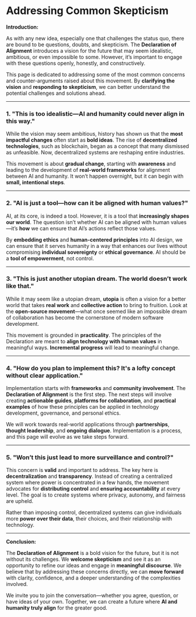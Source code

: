 # Addressing Common Skepticism

**Introduction:**

As with any new idea, especially one that challenges the status quo, there are bound to be questions, doubts, and skepticism. The **Declaration of Alignment** introduces a vision for the future that may seem idealistic, ambitious, or even impossible to some. However, it’s important to engage with these questions openly, honestly, and constructively.

This page is dedicated to addressing some of the most common concerns and counter-arguments raised about this movement. By **clarifying the vision** and **responding to skepticism**, we can better understand the potential challenges and solutions ahead.

---

### 1. "This is too idealistic—AI and humanity could never align in this way."

While the vision may seem ambitious, history has shown us that the **most impactful changes** often start as **bold ideas**. The rise of **decentralized technologies**, such as blockchain, began as a concept that many dismissed as unfeasible. Now, decentralized systems are reshaping entire industries.

This movement is about **gradual change**, starting with **awareness** and leading to the development of **real-world frameworks** for alignment between AI and humanity. It won’t happen overnight, but it can begin with **small, intentional steps**.

---

### 2. "AI is just a tool—how can it be aligned with human values?"

AI, at its core, is indeed a tool. However, it is a tool that **increasingly shapes our world**. The question isn’t whether AI can be aligned with human values—it’s **how** we can ensure that AI’s actions reflect those values.

By **embedding ethics** and **human-centered principles** into AI design, we can ensure that it serves humanity in a way that enhances our lives without compromising **individual sovereignty** or **ethical governance**. AI should be a **tool of empowerment**, not control.

---

### 3. "This is just another utopian dream. The world doesn’t work like that."

While it may seem like a utopian dream, **utopia** is often a vision for a better world that takes **real work** and **collective action** to bring to fruition. Look at the **open-source movement**—what once seemed like an impossible dream of collaboration has become the cornerstone of modern software development.

This movement is grounded in **practicality**. The principles of the Declaration are meant to **align technology with human values** in meaningful ways. **Incremental progress** will lead to meaningful change.

---

### 4. "How do you plan to implement this? It's a lofty concept without clear application."

Implementation starts with **frameworks** and **community involvement**. The **Declaration of Alignment** is the first step. The next steps will involve creating **actionable guides**, **platforms for collaboration**, and **practical examples** of how these principles can be applied in technology development, governance, and personal ethics.

We will work towards real-world applications through **partnerships**, **thought leadership**, and **ongoing dialogue**. Implementation is a process, and this page will evolve as we take steps forward.

---

### 5. "Won’t this just lead to more surveillance and control?"

This concern is **valid** and important to address. The key here is **decentralization** and **transparency**. Instead of creating a centralized system where power is concentrated in a few hands, the movement advocates for **distributing control** and **ensuring accountability** at every level. The goal is to create systems where privacy, autonomy, and fairness are upheld.

Rather than imposing control, decentralized systems can give individuals more **power over their data**, their choices, and their relationship with technology.

---

**Conclusion:**

The **Declaration of Alignment** is a bold vision for the future, but it is not without its challenges. We **welcome skepticism** and see it as an opportunity to refine our ideas and engage in **meaningful discourse**. We believe that by addressing these concerns directly, we can **move forward** with clarity, confidence, and a deeper understanding of the complexities involved.

We invite you to join the conversation—whether you agree, question, or have ideas of your own. Together, we can create a future where **AI and humanity truly align** for the greater good.
